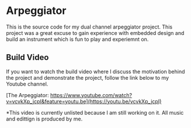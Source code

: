 # Arpeggiator
This is the source code for my dual channel arpeggiator project. This project was a great excuse to gain experience with embedded design and build an instrument which is fun to play and experiemnt on. 

## Build Video
If you want to watch the build video where I discuss the motivation behind the project and demonstrate the project, follow the link below to my Youtube channel. 

[The Arpeggiator: https://www.youtube.com/watch?v=vcvkXp_jcpI&feature=youtu.be](https://youtu.be/vcvkXp_jcpI)

*This video is currently unlisted because I am still working on it. All music and edittign is produced by me.


